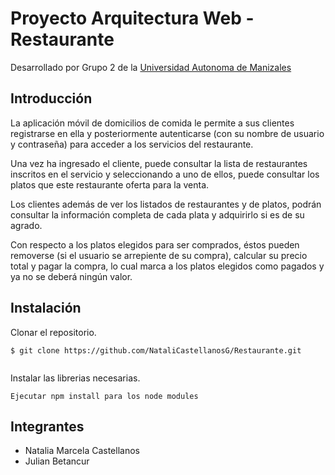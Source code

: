 # Proyecto Arquitectura Web - Restaurante

Desarrollado por Grupo 2 de la [Universidad Autonoma de Manizales](https://www.autonoma.edu.co/)

## Introducción
La aplicación móvil de domicilios de comida le permite a sus clientes registrarse en ella y posteriormente 
autenticarse (con su nombre de usuario y contraseña) para acceder a los servicios del restaurante.

Una vez ha ingresado el cliente, puede consultar la lista de restaurantes inscritos en el servicio y seleccionando
a uno de ellos, puede consultar los platos que este restaurante oferta para la venta.

Los clientes además de ver los listados de restaurantes y de platos, podrán consultar la información completa de cada
plata y adquirirlo si es de su agrado.

Con respecto a los platos elegidos para ser comprados, éstos pueden removerse (si el usuario se arrepiente de su compra), 
calcular su precio total y pagar la compra, lo cual marca a los platos elegidos como pagados y ya no se deberá ningún valor.

## Instalación

Clonar el repositorio.

```
$ git clone https://github.com/NataliCastellanosG/Restaurante.git


```

Instalar las librerias necesarias.

```
Ejecutar npm install para los node modules
```

## Integrantes
- Natalia Marcela Castellanos
- Julian Betancur
